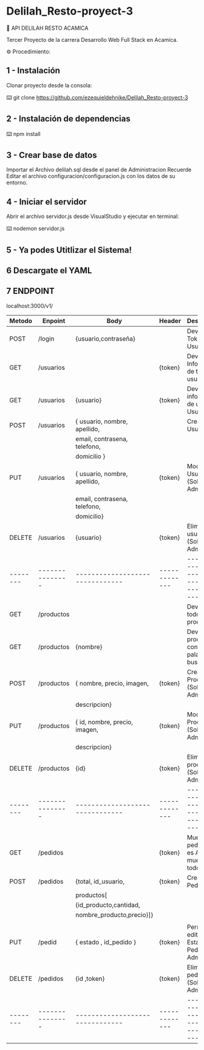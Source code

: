  # Delilah_Resto-proyect-3

 🔧 API DELILAH RESTO ACAMICA

 Tercer Proyecto de la carrera Desarrollo Web Full Stack en Acamica.

 ⚙️ Procedimiento:

 ## 1 - Instalación 

 Clonar proyecto desde la consola:

 ⌨️ git clone https://github.com/ezequieldehnike/Delilah_Resto-proyect-3


 ## 2 - Instalación de dependencias 

 ⌨️ npm install

 ## 3 - Crear base de datos 

 Importar el Archivo delilah.sql desde el panel de Administracion
 Recuerde Editar el archivo configuracion/configuracion.js con los datos de su entorno.

 ## 4 - Iniciar el servidor 

 Abrir el archivo servidor.js desde VisualStudio y ejecutar en terminal:

 ⌨️ nodemon servidor.js

 ## 5 - Ya podes Utitlizar el Sistema! 

 ## 6 Descargate el YAML

 ## 7 ENDPOINT

 localhost:3000/v1/

 | Metodo |    Enpoint    |             Body              |    Header   |                  Descripcion                   |
 |--------|---------------|-------------------------------|-------------|------------------------------------------------|
 |  POST  | /login        |{usuario,contraseña}		        |  	  	      | Devuelve el Token del Usuario                  |
 |  GET   | /usuarios     |                   		        |  {token}    | Devuelve Informacion de todos los usuarios     |
 |  GET   | /usuarios     |{usuario}    				          |  {token}    | Devuelve informacion de un Usuario 		         |
 |  POST  | /usuarios     |{ usuario, nombre, apellido,   |             | Crea un Usuario                                |
 |		    |		    	      |	email, contrasena, telefono,  |  		        |                                                |
 |		    |			          | domicilio  }          		    |             |					                                       |
 |   PUT  | /usuarios     |{ usuario, nombre, apellido,   |  {token}    | Modifica un Usuario      (Solo Admin)          |
 |        | 		          |email, contrasena, telefono,   |             |                                                |
 |		    |				        | domicilio}          		      |             |                                                |
 | DELETE | /usuarios     |{usuario}                      |  {token}    | Elimina un usuario       (Solo Admin)          |
 |--------|---------------|-------------------------------|-------------|------------------------------------------------|
 |   GET  | /productos    |                      	        |             | Devuelve todos los productos                   |
 |   GET  | /productos    | {nombre}               	      |             | Devuelve prod. que contenga la palabra buscada |
 |  POST  | /productos    |{ nombre, precio, imagen,      |  {token}    | Crea un Producto         (Solo Admin)          |
 |		    |	              |	descripcion}                  |             |                                                |
 |  PUT   | /productos    |{ id, nombre, precio, imagen,  |  {token}    | Modifica un Producto      (Solo Admin)         |
 |		    |	              |	descripcion}                  |             |                                                |
 | DELETE | /productos    |{id}	                  	      |  {token}    | Elimina un producto       (Solo Admin)         |
 |--------|---------------|-------------------------------|-------------|------------------------------------------------|
 |  GET   | /pedidos      |                      	        |  {token}    | Muestra pedidos(si es Admin muestra todos)     |
 |  POST  | /pedidos      |{total, id_usuario,            |  {token}    | Crea un Pedido                                 |
 |		    |               | productos[                    |             |                                                |
 |	      |               |{id_producto,cantidad,         |             |                                                |
 |	      |               | nombre_producto,precio}]}     |             |                                                |
 |		    |	              |             				          |             |                                                |
 |  PUT   | /pedid        |{ estado , id_pedido }         |  {token}    | Permite editar el Estado del Pedido(Solo Admin)|
 | DELETE | /pedidos      |{id ,token}	        	        |  {token}    | Elimina un pedido        (Solo Admin)          |
 |--------|---------------|-------------------------------|-------------|------------------------------------------------|

